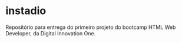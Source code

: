 # instadio
Repositório para entrega do primeiro projeto do bootcamp HTML Web Developer, da Digital Innovation One.
